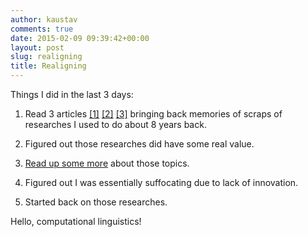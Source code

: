 ```yaml
---
author: kaustav
comments: true
date: 2015-02-09 09:39:42+00:00
layout: post
slug: realigning
title: Realigning
---
```


Things I did in the last 3 days:





  1. Read 3 articles [[1]](http://waitbutwhy.com/2015/01/artificial-intelligence-revolution-1.html) [[2]](http://waitbutwhy.com/2015/01/artificial-intelligence-revolution-2.html) [[3]](http://www.aclweb.org/anthology/J95-4004) bringing back memories of scraps of researches I used to do about 8 years back.


  2. Figured out those researches did have some real value.


  3. [Read up some more](http://plato.stanford.edu/entries/computational-linguistics/) about those topics.


  4. Figured out I was essentially suffocating due to lack of innovation.


  5. Started back on those researches.



Hello, computational linguistics!
